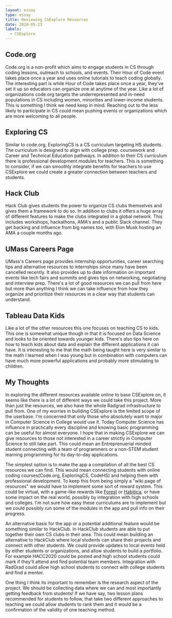 ```yaml
---
layout: essay
type: essay
title: Reviewing CSExplore Resources
date: 2020-05-23
labels:
  - CSExplore
---
```


<H2>Code.org</H2>
Code.org is a non-profit which aims to engage students in CS through coding lessons, outreach to schools, and events. Their Hour of Code event takes place once a year and uses online tutorials to teach coding globally. The interesting part is while Hour of Code takes place once a year, they've set it up so educators can organize one at anytime of the year. Like a lot of organizations code.org targets the underrepresented and in-need populations in CS including women, minorities and lower-income students. This is something I think we need keep in mind. Reaching out to the less likely to participate in CS could mean pushing events or organizations which are more welcoming to all people.

<H2>Exploring CS</H2>
Similar to code.org, ExploringCS is a CS curriculum targeting HS students. The curriculum is designed to align with college prep. coursework and Career and Technical Education pathways. In addition to their CS curriculum there is professional development modules for teachers. This is something to consider, if we can smoothly integrate benefits for teachers to use CSExplore we could create a greater connection between teachers and students.

<H2>Hack Club</H2>
Hack Club gives students the power to organize CS clubs themselves and gives them a framework to do so. In addition to clubs it offers a huge array of different features to make the clubs integrated in a global network. This includes workshops, hackathons, AMA's and a public Slack channel. They get backing and influence from big names too, with Elon Musk hosting an AMA a couple months ago. 

<H2>UMass Careers Page</H2>
UMass's Careers page provides internship opportunities, career searching tips and alternative resources to internships since many have been cancelled recently. It also provides up to date information on important events like tech fairs and summits and gives tips on networking, negotiating and interview prep. There's a lot of good resources we can pull from here but more than anything I think we can take influence from how they organize and prioritize their resources in a clear way that students can understand.

<H2>Tableau Data Kids</H2>
Like a lot of the other resources this one focuses on teaching CS to kids. This one is somewhat unique though in that it is focused on Data Science and looks to be oriented towards younger kids. There's also tips here on how to teach kids about data and explain the different applications it can have. It is interesting to me that the math being taught here is very similar to the math I learned when I was young but in combination with computers can have much more powerful applications and probably more stimulating to children.

<H2>My Thoughts</H2>
In exploring the different resources available online to base CSExplore on, it seems like there is a lot of different ways we could take this project. More than just the resources, we also have the whole Radgrad infrastructure to pull from. 
One of my worries in building CSExplore is the limited scope of the userbase. I'm concerned that only those who absolutely want to major in Computer Science in College would use it. Today Computer Science has influence in practically every discipline and knowing basic programming can be useful for almost everyone. I hope that in making CSExplore we can give resources to those not interested in a career strictly in Computer Science to still take part. This could mean an Entreprenuerial minded student connecting with a team of programmers or a non-STEM student learning programming for its day-to-day applications.

The simplest option is to make the app a compilation of all the best CS resources we can find. This would mean connecting students with online coding courses(Code.org, ExploringCS, CodeHS) and helping them with professional development. To keep this from being simply a "wiki page of resources" we would have to implement some sort of reward system. This could be virtual, with a game-like rewards like [Forest](https://www.forestapp.cc/) or [Habitica](https://habitica.com/static/home), or have some impact on the real world, possibly by integration with high schools and colleges. I'm not sure how easy these curriculums are to implement but we could possibly run some of the modules in the app and pull info on their progress.

An alternative basis for the app or a potential additional feature would be something similar to HackClub. In HackClub students are able to put together their own CS clubs in their area. This could mean building an alternative to HackClub where local students can share their projects and connect with other students. We could provide updates to local events held by either students or organizations, and allow students to build a portfolio. For example HACC2020 could be posted and high school students could mark if they'll attend and find potential team members. Integration with RadGrad could allow high school students to connect with college students and find a mentor.

One thing I think its important to remember is the research aspect of the project. We should be collecting data where we can and most importantly getting feedback from students! If we have say, two lesson plans recommended for students to follow, that take two different approaches to teaching we could allow students to rank them and it would be a confirmation of the validity of one teaching method. 
